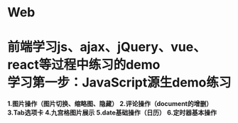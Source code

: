 # Web
前端学习js、ajax、jQuery、vue、react等过程中练习的demo<br>
学习第一步：JavaScript源生demo练习
===
**1.图片操作（图片切换、缩略图、隐藏）**
**2.评论操作（document的增删）**
**3.Tab选项卡**
**4.九宫格图片展示**
**5.date基础操作（日历）**
**6.定时器基本操作**
